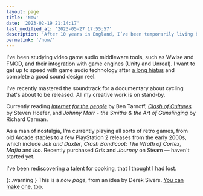 ```yaml
---
layout: page
title: 'Now'
date: '2023-02-19 21:14:17'
last_modified_at: '2023-05-27 17:55:57'
description: 'After 10 years in England, I’ve been temporarily living between the shores of Lake Maggiore and Milan. The plan for 2023 is to move back to the UK.'
permalink: '/now/'
---
```

I've been studying video game audio middleware tools, such as Wwise and FMOD, and their integration with game engines (Unity and Unreal). I want to get up to speed with game audio technology after [a long hiatus](/work/sound-design/ruff-trigger-playstation2-game/) and complete a good sound design reel.

I've recently mastered the soundtrack for a documentary about cycling that's about to be released. All my creative work is on stand-by.

Currently reading [_Internet for the people_](https://www.versobooks.com/en-gb/products/2674-internet-for-the-people) by Ben Tarnoff, [_Clash of Cultures_](https://readsteven.com/write/embassy_1_clash_of_cultures_sample/) by Steven Hoefer, and _Johnny Marr - the Smiths & the Art of Gunslinging_ by Richard Carman.

As a man of nostalgia, I'm currently playing all sorts of retro games, from old Arcade staples to a few PlayStation 2 releases from the early 2000s, which include _Jak and Daxter_, _Crash Bandicoot: The Wrath of Cortex_, _Mafia_ and _Ico_. Recently purchased _Gris_ and _Journey_ on Steam — haven't started yet.

I've been rediscovering a talent for cooking, that I thought I had lost.

{: .warning }
This is a _now page_, from an idea by Derek Sivers. [You can make one, too](https://nownownow.com/about).